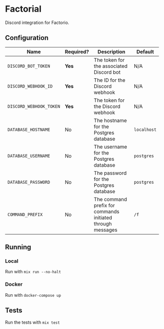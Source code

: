 # Factorial
Discord integration for Factorio.

## Configuration
| Name | Required? | Description | Default |
|-|-|-|-|
| `DISCORD_BOT_TOKEN` | **Yes** | The token for the associated Discord bot | N/A |
| `DISCORD_WEBHOOK_ID` | **Yes** | The ID for the Discord webhook | N/A |
| `DISCORD_WEBHOOK_TOKEN` | **Yes** | The token for the Discord webhook | N/A |
| `DATABASE_HOSTNAME` | No | The hostname for the Postgres database | `localhost` |
| `DATABASE_USERNAME` | No | The username for the Postgres database | `postgres` |
| `DATABASE_PASSWORD` | No | The password for the Postgres database | `postgres` |
| `COMMAND_PREFIX` | No | The command prefix for commands initiated through messages | `/f` |

## Running

### Local
Run with `mix run --no-halt`

### Docker
Run with `docker-compose up`

## Tests
Run the tests with `mix test`
